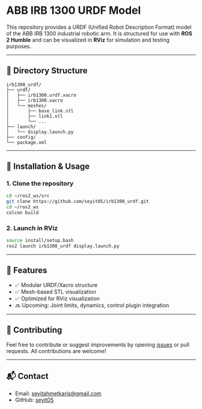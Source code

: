 # ABB IRB 1300 URDF Model

This repository provides a URDF (Unified Robot Description Format) model of the ABB IRB 1300 industrial robotic arm. It is structured for use with **ROS 2 Humble** and can be visualized in **RViz** for simulation and testing purposes.

---

## 📁 Directory Structure

```
irb1300_urdf/
├── urdf/
│   ├── irb1300.urdf.xacro
│   ├── irb1300.xacro
│   └── meshes/
│       ├── base_link.stl
│       ├── link1.stl
│       └── ...
├── launch/
│   └── display.launch.py
├── config/
└── package.xml
```

---

## 🚀 Installation & Usage

### 1. Clone the repository

```bash
cd ~/ros2_ws/src
git clone https://github.com/seyit05/irb1300_urdf.git
cd ~/ros2_ws
colcon build
```

### 2. Launch in RViz

```bash
source install/setup.bash
ros2 launch irb1300_urdf display.launch.py
```

---

## 🔧 Features

- ✅ Modular URDF/Xacro structure  
- ✅ Mesh-based STL visualization  
- ✅ Optimized for RViz visualization  
- 🔜 Upcoming: Joint limits, dynamics, control plugin integration

---

## 🤝 Contributing

Feel free to contribute or suggest improvements by opening [issues](https://github.com/seyit05/irb1300_urdf/issues) or pull requests. All contributions are welcome!

---

## 📬 Contact

- Email: seyitahmetkaris@gmail.com  
- GitHub: [seyit05](https://github.com/seyit05)
